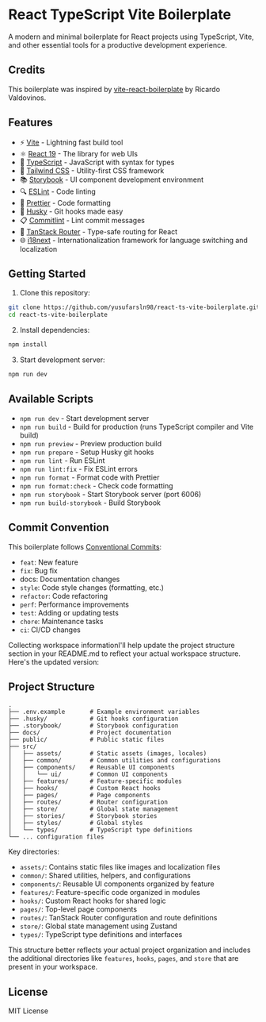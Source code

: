 # React TypeScript Vite Boilerplate

A modern and minimal boilerplate for React projects using TypeScript, Vite, and other essential tools for a productive development experience.

## Credits

This boilerplate was inspired by [vite-react-boilerplate](https://github.com/RicardoValdovinos/vite-react-boilerplate) by Ricardo Valdovinos.

## Features

- ⚡️ [Vite](https://vitejs.dev/) - Lightning fast build tool
- ⚛️ [React 19](https://react.dev/) - The library for web UIs
- 📝 [TypeScript](https://www.typescriptlang.org/) - JavaScript with syntax for types
- 🎨 [Tailwind CSS](https://tailwindcss.com/) - Utility-first CSS framework
- 📚 [Storybook](https://storybook.js.org/) - UI component development environment
- 🔍 [ESLint](https://eslint.org/) - Code linting
- 💅 [Prettier](https://prettier.io/) - Code formatting
- 🐶 [Husky](https://typicode.github.io/husky/) - Git hooks made easy
- 📋 [Commitlint](https://commitlint.js.org/) - Lint commit messages
- 🧭 [TanStack Router](https://tanstack.com/router) - Type-safe routing for React
- 🌐 [i18next](https://www.i18next.com/) - Internationalization framework for language switching and localization

## Getting Started

1. Clone this repository:

```bash
git clone https://github.com/yusufarsln98/react-ts-vite-boilerplate.git
cd react-ts-vite-boilerplate
```

2. Install dependencies:

```bash
npm install
```

3. Start development server:

```bash
npm run dev
```

## Available Scripts

- `npm run dev` - Start development server
- `npm run build` - Build for production (runs TypeScript compiler and Vite build)
- `npm run preview` - Preview production build
- `npm run prepare` - Setup Husky git hooks
- `npm run lint` - Run ESLint
- `npm run lint:fix` - Fix ESLint errors
- `npm run format` - Format code with Prettier
- `npm run format:check` - Check code formatting
- `npm run storybook` - Start Storybook server (port 6006)
- `npm run build-storybook` - Build Storybook

## Commit Convention

This boilerplate follows [Conventional Commits](https://www.conventionalcommits.org/):

- `feat`: New feature
- `fix`: Bug fix
- docs: Documentation changes
- `style`: Code style changes (formatting, etc.)
- `refactor`: Code refactoring
- `perf`: Performance improvements
- `test`: Adding or updating tests
- `chore`: Maintenance tasks
- `ci`: CI/CD changes

Collecting workspace informationI'll help update the project structure section in your README.md to reflect your actual workspace structure. Here's the updated version:

## Project Structure

```
.
├── .env.example       # Example environment variables
├── .husky/            # Git hooks configuration
├── .storybook/        # Storybook configuration
├── docs/              # Project documentation
├── public/            # Public static files
├── src/
│   ├── assets/        # Static assets (images, locales)
│   ├── common/        # Common utilities and configurations
│   ├── components/    # Reusable UI components
│   │   └── ui/        # Common UI components
│   ├── features/      # Feature-specific modules
│   ├── hooks/         # Custom React hooks
│   ├── pages/         # Page components
│   ├── routes/        # Router configuration
│   ├── store/         # Global state management
│   ├── stories/       # Storybook stories
│   ├── styles/        # Global styles
│   └── types/         # TypeScript type definitions
└── ... configuration files
```

Key directories:

- `assets/`: Contains static files like images and localization files
- `common/`: Shared utilities, helpers, and configurations
- `components/`: Reusable UI components organized by feature
- `features/`: Feature-specific code organized in modules
- `hooks/`: Custom React hooks for shared logic
- `pages/`: Top-level page components
- `routes/`: TanStack Router configuration and route definitions
- `store/`: Global state management using Zustand
- `types/`: TypeScript type definitions and interfaces

This structure better reflects your actual project organization and includes the additional directories like `features`, `hooks`, `pages`, and `store` that are present in your workspace.

## License

MIT License
